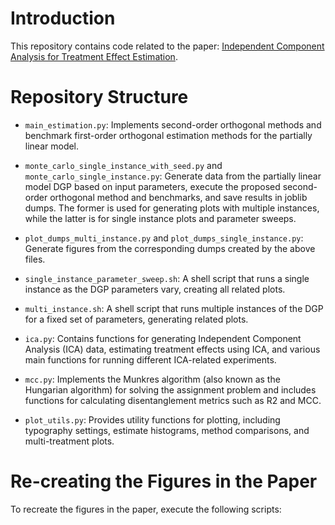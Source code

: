 # Introduction

This repository contains code related to the paper: [Independent Component Analysis for Treatment Effect Estimation](https://arxiv.org/abs/2507.16467).

# Repository Structure

* `main_estimation.py`: Implements second-order orthogonal methods and benchmark first-order orthogonal estimation methods for the partially linear model.

* `monte_carlo_single_instance_with_seed.py` and `monte_carlo_single_instance.py`: Generate data from the partially linear model DGP based on input parameters, execute the proposed second-order orthogonal method and benchmarks, and save results in joblib dumps. The former is used for generating plots with multiple instances, while the latter is for single instance plots and parameter sweeps.

* `plot_dumps_multi_instance.py` and `plot_dumps_single_instance.py`: Generate figures from the corresponding dumps created by the above files.

* `single_instance_parameter_sweep.sh`: A shell script that runs a single instance as the DGP parameters vary, creating all related plots.

* `multi_instance.sh`: A shell script that runs multiple instances of the DGP for a fixed set of parameters, generating related plots.

* `ica.py`: Contains functions for generating Independent Component Analysis (ICA) data, estimating treatment effects using ICA, and various main functions for running different ICA-related experiments.

* `mcc.py`: Implements the Munkres algorithm (also known as the Hungarian algorithm) for solving the assignment problem and includes functions for calculating disentanglement metrics such as R2 and MCC.

* `plot_utils.py`: Provides utility functions for plotting, including typography settings, estimate histograms, method comparisons, and multi-treatment plots.

# Re-creating the Figures in the Paper

To recreate the figures in the paper, execute the following scripts: